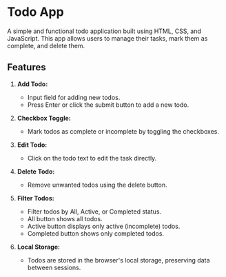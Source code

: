 # Todo App

A simple and functional todo application built using HTML, CSS, and JavaScript. This app allows users to manage their tasks, mark them as complete, and delete them.

## Features

1. **Add Todo:**
   - Input field for adding new todos.
   - Press Enter or click the submit button to add a new todo.

2. **Checkbox Toggle:**
   - Mark todos as complete or incomplete by toggling the checkboxes.

3. **Edit Todo:**
   - Click on the todo text to edit the task directly.

4. **Delete Todo:**
   - Remove unwanted todos using the delete button.

5. **Filter Todos:**
   - Filter todos by All, Active, or Completed status.
   - All button shows all todos.
   - Active button displays only active (incomplete) todos.
   - Completed button shows only completed todos.

6. **Local Storage:**
   - Todos are stored in the browser's local storage, preserving data between sessions.
